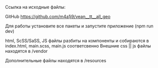 Ссылка на исходные файлы:

GitHub https://github.com/m4a1j9/vean__tt__all_geo

Для работы установите все пакеты и запустите приложение (npm run dev)

html, ScSS/SaSS, JS файлы разбиты на компоненты и собираются в index.html, main.scss, main.js соответсвенно Внешние css || js файлы находятся в /vendor

Дополнительные файлы находятся в /resources





